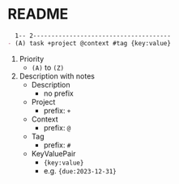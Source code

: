 # README

```md
  1-- 2--------------------------------------
- (A) task +project @context #tag {key:value}
```

1. Priority
    - `(A)` to `(Z)`
2. Description with notes
    - Description
        - no prefix
    - Project
        - prefix: `+`
    - Context
        - prefix: `@`
    - Tag
        - prefix: `#`
    - KeyValuePair
        - `{key:value}`
        - e.g. `{due:2023-12-31}`

